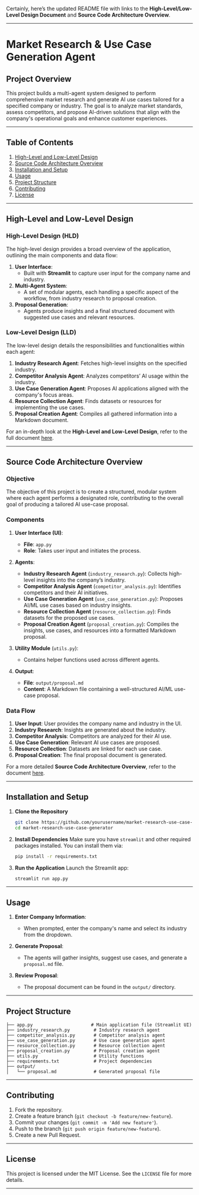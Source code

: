 Certainly, here’s the updated README file with links to the **High-Level/Low-Level Design Document** and **Source Code Architecture Overview**.

---

# **Market Research & Use Case Generation Agent**

## **Project Overview**

This project builds a multi-agent system designed to perform comprehensive market research and generate AI use cases tailored for a specified company or industry. The goal is to analyze market standards, assess competitors, and propose AI-driven solutions that align with the company's operational goals and enhance customer experiences.

---

## **Table of Contents**
1. [High-Level and Low-Level Design](#high-level-and-low-level-design)
2. [Source Code Architecture Overview](#source-code-architecture-overview)
3. [Installation and Setup](#installation-and-setup)
4. [Usage](#usage)
5. [Project Structure](#project-structure)
6. [Contributing](#contributing)
7. [License](#license)

---

## **High-Level and Low-Level Design**

### **High-Level Design (HLD)**
The high-level design provides a broad overview of the application, outlining the main components and data flow:
1. **User Interface**:
   - Built with **Streamlit** to capture user input for the company name and industry.
2. **Multi-Agent System**:
   - A set of modular agents, each handling a specific aspect of the workflow, from industry research to proposal creation.
3. **Proposal Generation**:
   - Agents produce insights and a final structured document with suggested use cases and relevant resources.

### **Low-Level Design (LLD)**
The low-level design details the responsibilities and functionalities within each agent:
1. **Industry Research Agent**: Fetches high-level insights on the specified industry.
2. **Competitor Analysis Agent**: Analyzes competitors’ AI usage within the industry.
3. **Use Case Generation Agent**: Proposes AI applications aligned with the company's focus areas.
4. **Resource Collection Agent**: Finds datasets or resources for implementing the use cases.
5. **Proposal Creation Agent**: Compiles all gathered information into a Markdown document.

For an in-depth look at the **High-Level and Low-Level Design**, refer to the full document [here](https://docs.google.com/document/d/1dF4K5eq-rGsFWemyIB7jWYisbDhw6UZsLMs1l3mt78A/edit?usp=sharing).

---

## **Source Code Architecture Overview**

### **Objective**
The objective of this project is to create a structured, modular system where each agent performs a designated role, contributing to the overall goal of producing a tailored AI use-case proposal.

### **Components**

1. **User Interface (UI)**: 
   - **File**: `app.py`
   - **Role**: Takes user input and initiates the process.

2. **Agents**:
   - **Industry Research Agent** (`industry_research.py`): Collects high-level insights into the company’s industry.
   - **Competitor Analysis Agent** (`competitor_analysis.py`): Identifies competitors and their AI initiatives.
   - **Use Case Generation Agent** (`use_case_generation.py`): Proposes AI/ML use cases based on industry insights.
   - **Resource Collection Agent** (`resource_collection.py`): Finds datasets for the proposed use cases.
   - **Proposal Creation Agent** (`proposal_creation.py`): Compiles the insights, use cases, and resources into a formatted Markdown proposal.

3. **Utility Module** (`utils.py`): 
   - Contains helper functions used across different agents.

4. **Output**:
   - **File**: `output/proposal.md`
   - **Content**: A Markdown file containing a well-structured AI/ML use-case proposal.

### **Data Flow**
1. **User Input**: User provides the company name and industry in the UI.
2. **Industry Research**: Insights are generated about the industry.
3. **Competitor Analysis**: Competitors are analyzed for their AI use.
4. **Use Case Generation**: Relevant AI use cases are proposed.
5. **Resource Collection**: Datasets are linked for each use case.
6. **Proposal Creation**: The final proposal document is generated.

For a more detailed **Source Code Architecture Overview**, refer to the document [here](https://docs.google.com/document/d/19vYVqlAD4qdOTYUiH_twYgIcKK2fv9NJXL8nOf0AMG0/edit?usp=sharing).

---

## **Installation and Setup**

1. **Clone the Repository**
   ```bash
   git clone https://github.com/yourusername/market-research-use-case-generator.git
   cd market-research-use-case-generator
   ```

2. **Install Dependencies**
   Make sure you have `streamlit` and other required packages installed. You can install them via:
   ```bash
   pip install -r requirements.txt
   ```

3. **Run the Application**
   Launch the Streamlit app:
   ```bash
   streamlit run app.py
   ```

---

## **Usage**

1. **Enter Company Information**:
   - When prompted, enter the company's name and select its industry from the dropdown.
   
2. **Generate Proposal**:
   - The agents will gather insights, suggest use cases, and generate a `proposal.md` file.

3. **Review Proposal**:
   - The proposal document can be found in the `output/` directory.

---

## **Project Structure**

```plaintext
├── app.py                      # Main application file (Streamlit UI)
├── industry_research.py         # Industry research agent
├── competitor_analysis.py       # Competitor analysis agent
├── use_case_generation.py       # Use case generation agent
├── resource_collection.py       # Resource collection agent
├── proposal_creation.py         # Proposal creation agent
├── utils.py                     # Utility functions
├── requirements.txt             # Project dependencies
├── output/
│   └── proposal.md              # Generated proposal file
```

---

## **Contributing**

1. Fork the repository.
2. Create a feature branch (`git checkout -b feature/new-feature`).
3. Commit your changes (`git commit -m 'Add new feature'`).
4. Push to the branch (`git push origin feature/new-feature`).
5. Create a new Pull Request.

---

## **License**

This project is licensed under the MIT License. See the `LICENSE` file for more details.

---

